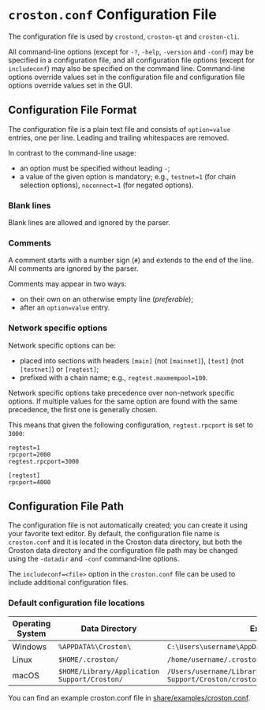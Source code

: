 # `croston.conf` Configuration File

The configuration file is used by `crostond`, `croston-qt` and `croston-cli`.

All command-line options (except for `-?`, `-help`, `-version` and `-conf`) may be specified in a configuration file, and all configuration file options (except for `includeconf`) may also be specified on the command line. Command-line options override values set in the configuration file and configuration file options override values set in the GUI.

## Configuration File Format

The configuration file is a plain text file and consists of `option=value` entries, one per line. Leading and trailing whitespaces are removed.

In contrast to the command-line usage:
- an option must be specified without leading `-`;
- a value of the given option is mandatory; e.g., `testnet=1` (for chain selection options), `noconnect=1` (for negated options).

### Blank lines

Blank lines are allowed and ignored by the parser.

### Comments

A comment starts with a number sign (`#`) and extends to the end of the line. All comments are ignored by the parser.

Comments may appear in two ways:
- on their own on an otherwise empty line (_preferable_);
- after an `option=value` entry.

### Network specific options

Network specific options can be:
- placed into sections with headers `[main]` (not `[mainnet]`), `[test]` (not `[testnet]`) or `[regtest]`;
- prefixed with a chain name; e.g., `regtest.maxmempool=100`.

Network specific options take precedence over non-network specific options.
If multiple values for the same option are found with the same precedence, the
first one is generally chosen.

This means that given the following configuration, `regtest.rpcport` is set to `3000`:

```
regtest=1
rpcport=2000
regtest.rpcport=3000

[regtest]
rpcport=4000
```

## Configuration File Path

The configuration file is not automatically created; you can create it using your favorite text editor. By default, the configuration file name is `croston.conf` and it is located in the Croston data directory, but both the Croston data directory and the configuration file path may be changed using the `-datadir` and `-conf` command-line options.

The `includeconf=<file>` option in the `croston.conf` file can be used to include additional configuration files.

### Default configuration file locations

Operating System | Data Directory | Example Path
-- | -- | --
Windows | `%APPDATA%\Croston\` | `C:\Users\username\AppData\Roaming\Croston\croston.conf`
Linux | `$HOME/.croston/` | `/home/username/.croston/croston.conf`
macOS | `$HOME/Library/Application Support/Croston/` | `/Users/username/Library/Application Support/Croston/croston.conf`

You can find an example croston.conf file in [share/examples/croston.conf](../share/examples/croston.conf).

